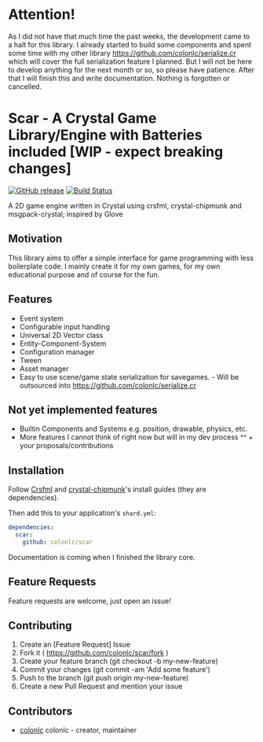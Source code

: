 # Attention!
As I did not have that much time the past weeks, the development came to a halt for this library. I already started to build some components and spent some time with my other library https://github.com/colonlc/serialize.cr which will cover the full serialization feature I planned. But I will not be here to develop anything for the next month or so, so please have patience. After that I will finish this and write documentation. Nothing is forgotten or cancelled.

# Scar - A Crystal Game Library/Engine with Batteries included [WIP - expect breaking changes]

[![GitHub release](https://img.shields.io/github/release/colonlc/scar.svg)](https://github.com/colonlc/scar/releases)
[![Build Status](https://travis-ci.org/colonlc/scar.svg?branch=master)](https://travis-ci.org/colonlc/scar)

A 2D game engine written in Crystal using crsfml, crystal-chipmunk and
msgpack-crystal; inspired by Glove

## Motivation

This library aims to offer a simple interface for game programming with less
boilerplate code. I mainly create it for my own games, for my own educational
purpose and of course for the fun.

## Features

- Event system
- Configurable input handling
- Universal 2D Vector class
- Entity-Component-System
- Configuration manager
- Tween
- Asset manager
- Easy to use scene/game state serialization for savegames. - Will be outsourced into https://github.com/colonlc/serialize.cr

## Not yet implemented features

- Builtin Components and Systems e.g. position, drawable, physics, etc.
- More features I cannot think of right now but will in my dev process ^^ + your proposals/contributions

## Installation

Follow [Crsfml](https://github.com/oprypin/crsfml) and
[crystal-chipmunk](https://github.com/oprypin/crystal-chipmunk)'s install guides
(they are dependencies).

Then add this to your application's `shard.yml`:

```yaml
dependencies:
  scar:
    github: colonlc/scar
```

Documentation is coming when I finished the library core.

## Feature Requests

Feature requests are welcome, just open an issue!

## Contributing

1. Create an [Feature Request] Issue
2. Fork it ( https://github.com/colonlc/scar/fork )
3. Create your feature branch (git checkout -b my-new-feature)
4. Commit your changes (git commit -am 'Add some feature')
5. Push to the branch (git push origin my-new-feature)
6. Create a new Pull Request and mention your issue

## Contributors

- [colonlc](https://github.com/colonlc) colonlc - creator, maintainer
